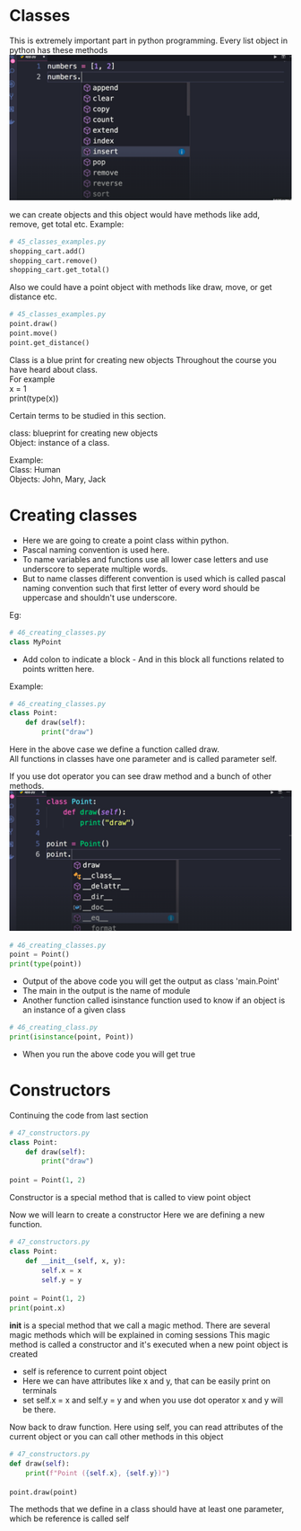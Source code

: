 # Classes

This is extremely important part in python programming.
Every list object in python has these methods
![syntax demo](/images/45_classes_example.png)

we can create objects and this object would have methods like add, remove, get total etc.
Example:
```python
# 45_classes_examples.py
shopping_cart.add()
shopping_cart.remove()
shopping_cart.get_total()
```
Also we could have a point object with methods like draw, move, or get distance etc.
```python
# 45_classes_examples.py
point.draw()
point.move()
point.get_distance()
```
Class is a blue print for creating new objects
Throughout the course you have heard about class.  
For example  
x = 1  
print(type(x))

Certain terms to be studied in this section.

class: blueprint for creating new objects  
Object: instance of a class.

Example:  
Class: Human  
Objects: John, Mary, Jack


# Creating classes

- Here we are going to create a point class within python.
- Pascal naming convention is used here.
- To name variables and functions use all lower case letters and use underscore to seperate multiple words.
- But to name classes different convention is used which is called pascal naming convention such that first letter of every word should be uppercase and shouldn't use underscore.

Eg: 
```python
# 46_creating_classes.py
class MyPoint
```
- Add colon to indicate a block - And in this block all functions related to points written here.

Example:
```python
# 46_creating_classes.py
class Point:
    def draw(self):
        print("draw")
```

Here in the above case we define a function called draw.  
All functions in classes have one parameter and is called parameter self.  

If you use dot operator you can see draw method and a bunch of other methods.
![syntax demo](/images/46_creating_classes.png)

```python
# 46_creating_classes.py
point = Point()
print(type(point))
```
- Output of the above code you will get the output as class 'main.Point'
- The main in the output is the name of module  
- Another function called isinstance function used to know if an object is an instance of a given class
```python
# 46_creating_class.py
print(isinstance(point, Point))
```
- When you run the above code you will get true


# Constructors

Continuing the code from last section

```python
# 47_constructors.py
class Point:
    def draw(self):
        print("draw")

point = Point(1, 2)
```

Constructor is a special method that is called to view point object

Now we will learn to create a constructor
Here we are defining a new function.

```python
# 47_constructors.py
class Point:
    def __init__(self, x, y):
        self.x = x
        self.y = y

point = Point(1, 2)
print(point.x)
```

__init__ is a special method that we call a magic method.
There are several magic methods which will be explained in coming sessions
This magic method is called a constructor and it's executed when a new point object is created

- self is reference to current point object
- Here we can have attributes like x and y, that can be easily print on terminals
- set self.x = x and self.y = y and when you use dot operator x and y will be there.

Now back to draw function.
Here using self, you can read attributes of the current object or you can call other methods in this object

```python
# 47_constructors.py
def draw(self):
    print(f"Point ({self.x}, {self.y})")

point.draw(point)
```

The methods that we define in a class should have at least one parameter, which be reference is called self



